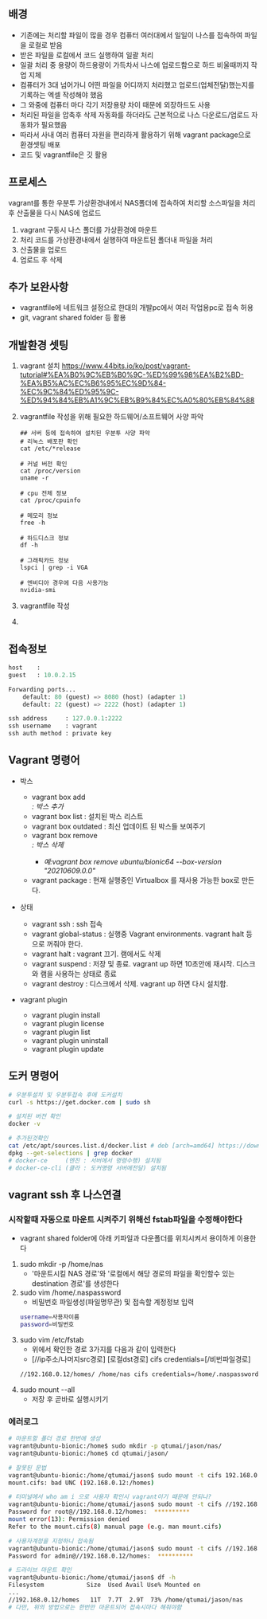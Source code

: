 ## 배경
- 기존에는 처리할 파일이 많을 경우 컴퓨터 여러대에서 일일이 나스를 접속하여 파일을 로컬로 받음
- 받은 파일을 로컬에서 코드 실행하여 일괄 처리
- 일괄 처리 중 용량이 하드용량이 가득차서 나스에 업로드함으로 하드 비울때까지 작업 지체 
- 컴퓨터가 3대 넘어가니 어떤 파일을 어디까지 처리했고 업로드(업체전달)했는지를 기록하는 엑셀 작성해야 했음
- 그 와중에 컴퓨터 마다 각기 저장용량 차이 때문에 외장하드도 사용
- 처리된 파일을 압축후 삭제 자동화를 하더라도 근본적으로 나스 다운로드/업로드 자동화가 필요했음
- 따라서 사내 여러 컴퓨터 자원을 편리하게 활용하기 위해 vagrant package으로 환경셋팅 배포
- 코드 및 vagrantfile은 깃 활용

## 프로세스
vagrant를 통한 우분투 가상환경내에서 NAS폴더에 접속하여 처리할 소스파일을 처리후 산출물을 다시 NAS에 업로드
1. vagrant 구동시 나스 폴더를 가상환경에 마운트
1. 처리 코드를 가상환경내에서 실행하여 마운트된 폴더내 파일을 처리
1. 산출물을 업로드
1. 업로드 후 삭제

## 추가 보완사항
- vagrantfile에 네트워크 설정으로 한대의 개발pc에서 여러 작업용pc로 접속 허용
- git, vagrant shared folder 등 활용

## 개발환경 셋팅
1. vagrant 설치
https://www.44bits.io/ko/post/vagrant-tutorial#%EA%B0%9C%EB%B0%9C-%ED%99%98%EA%B2%BD-%EA%B5%AC%EC%B6%95%EC%9D%84-%EC%9C%84%ED%95%9C-%ED%94%84%EB%A1%9C%EB%B9%84%EC%A0%80%EB%84%88

2. vagrantfile 작성을 위해 필요한 하드웨어/소프트웨어 사양 파악
    ```
    ## 서버 등에 접속하여 설치된 우분투 사양 파악
    # 리눅스 배포판 확인
    cat /etc/*release
    
    # 커널 버전 확인
    cat /proc/version
    uname -r
    
    # cpu 전체 정보
    cat /proc/cpuinfo
    
    # 메모리 정보
    free -h
    
    # 하드디스크 정보
    df -h
    
    # 그래픽카드 정보
    lspci | grep -i VGA
    
    # 엔비디아 경우에 다음 사용가능
    nvidia-smi
    ```
3. vagrantfile 작성
4. 
## 접속정보
```py
host    : 
guest   : 10.0.2.15

Forwarding ports...
    default: 80 (guest) => 8080 (host) (adapter 1)
    default: 22 (guest) => 2222 (host) (adapter 1)

ssh address     : 127.0.0.1:2222
ssh username    : vagrant
ssh auth method : private key
```
## Vagrant 명령어
- 박스
    - vagrant box add <address> : 박스 추가
    - vagrant box list          : 설치된 박스 리스트
    - vagrant box outdated      : 최신 업데이트 된 박스들 보여주기
    - vagrant box remove <address>  : 박스 삭제
        - 예:vagrant box remove ubuntu/bionic64 --box-version "20210609.0.0"
    - vagrant package           : 현재 실행중인 Virtualbox 를 재사용 가능한 box로 만든다.

- 상태
    - vagrant ssh               : ssh 접속
    - vagrant global-status     : 실행중 Vagrant environments. vagrant halt 등으로 꺼줘야 한다.
    - vagrant halt              : vagrant 끄기. 램에서도 삭제
    - vagrant suspend           : 저장 및 종료. vagrant up 하면 10초안에 재시작. 디스크와 램을 사용하는 상태로 종료
    - vagrant destroy           : 디스크에서 삭제. vagrant up 하면 다시 설치함.

- vagrant plugin
    - vagrant plugin install
    - vagrant plugin license
    - vagrant plugin list
    - vagrant plugin uninstall
    - vagrant plugin update

## 도커 명령어
```bash
# 우분투설치 및 우분투접속 후에 도커설치
curl -s https://get.docker.com | sudo sh

# 설치된 버전 확인
docker -v

# 추가된것확인
cat /etc/apt/sources.list.d/docker.list # deb [arch=amd64] https://download.docker.com/linux/ubuntu bionic stable
dpkg --get-selections | grep docker 
# docker-ce     (엔진 : 서버에서 명령수행) 설치됨
# docker-ce-cli (클라 : 도커명령 서버에전달) 설치됨

```

## vagrant ssh 후 나스연결

### 시작할때 자동으로 마운트 시켜주기 위해선 fstab파일을 수정해야한다
- vagrant shared folder에 아래 키파일과 다운폴더를 위치시켜서 용이하게 이용한다
1. sudo mkdir -p /home/nas
    - '마운트시킬 NAS 경로'와 '로컬에서 해당 경로의 파일을 확인할수 있는 destination 경로'를 생성한다
1. sudo vim /home/.naspassword
    - 비밀번호 파일생성(파일명무관) 및 접속할 계정정보 입력
    ```bash
    username=사용자이름
    password=비밀번호
    ```
1. sudo vim /etc/fstab
    - 위에서 확인한 경로 3가지를 다음과 같이 입력한다
    - [//ip주소/나머지src경로] [로컬dst경로] cifs credentials=[/비번파일경로] 
    ```bash
    //192.168.0.12/homes/ /home/nas cifs credentials=/home/.naspassword,rw 0 0
    ```
1. sudo mount --all
    - 저장 후 곧바로 실행시키기

### 에러로그
```bash
# 마운트할 폴더 경로 한번에 생성
vagrant@ubuntu-bionic:/home$ sudo mkdir -p qtumai/jason/nas/
vagrant@ubuntu-bionic:/home$ cd qtumai/jason/

# 잘못된 문법
vagrant@ubuntu-bionic:/home/qtumai/jason$ sudo mount -t cifs 192.168.0.12:/homes ./nas
mount.cifs: bad UNC (192.168.0.12:/homes)

# 터미널에서 who am i 으로 사용자 확인시 vagrant이기 때문에 안되나?
vagrant@ubuntu-bionic:/home/qtumai/jason$ sudo mount -t cifs //192.168.0.12/homes ./nas
Password for root@//192.168.0.12/homes:  **********
mount error(13): Permission denied
Refer to the mount.cifs(8) manual page (e.g. man mount.cifs)

# 사용자계정을 지정하니 접속됨
vagrant@ubuntu-bionic:/home/qtumai/jason$ sudo mount -t cifs //192.168.0.12/homes ./nas -o username=사용자계정명
Password for admin@//192.168.0.12/homes:  **********

# 드라이브 마운트 확인
vagrant@ubuntu-bionic:/home/qtumai/jason$ df -h
Filesystem            Size  Used Avail Use% Mounted on
...
//192.168.0.12/homes   11T  7.7T  2.9T  73% /home/qtumai/jason/nas
# 다만, 위의 방법으로는 한번만 마운트되어 접속시마다 해줘야함
```